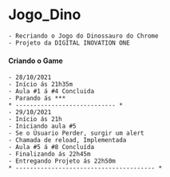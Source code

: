 # Jogo_Dino
    - Recriando o Jogo do Dinossauro do Chrome
    - Projeto da DIGITAL INOVATION ONE

#### Criando o Game
    - 28/10/2021
    - Início ás 21h35m
    - Aula #1 á #4 Concluida
    - Parando ás ***
    * ---------------------------- *
    - 29/10/2021
    - Início ás 21h
    - Iniciando aula #5
    - Se o Úsuario Perder, surgir um alert 
    - Chamada de reload, Implementada
    - Aula #5 á #8 Concluída
    - Finalizando ás 22h45m
    - Entregando Projeto ás 22h50m
    * --------------------------------------- *
